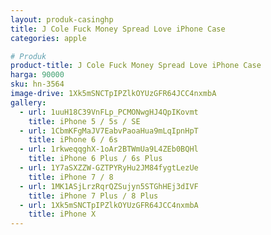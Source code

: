 ```yaml
---
layout: produk-casinghp
title: J Cole Fuck Money Spread Love iPhone Case
categories: apple

# Produk
product-title: J Cole Fuck Money Spread Love iPhone Case
harga: 90000
sku: hn-3564
image-drive: 1Xk5mSNCTpIPZlkOYUzGFR64JCC4nxmbA
gallery:
  - url: 1uuH18C39VnFLp_PCMONwgHJ4QpIKovmt
    title: iPhone 5 / 5s / SE
  - url: 1CbmKFgMaJV7EabvPaoaHua9mLqIpnHpT
    title: iPhone 6 / 6s
  - url: 1rkweqqghX-1oAr2BTWmUa9L4ZEb0BQHl
    title: iPhone 6 Plus / 6s Plus
  - url: 1Y7aSXZZW-GZTPYRyHu2JM84fygtLezUe
    title: iPhone 7 / 8
  - url: 1MK1ASjLrzRqrQZSujyn5STGhHEj3dIVF
    title: iPhone 7 Plus / 8 Plus
  - url: 1Xk5mSNCTpIPZlkOYUzGFR64JCC4nxmbA
    title: iPhone X
---
```

